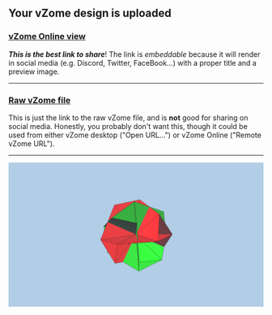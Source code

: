 ## Your vZome design is uploaded

### [vZome Online view][embed]

***This is the best link to share***!  The link is *embeddable* because it will render in social media (e.g. Discord, Twitter, FaceBook...) with a proper title and a preview image.

---

### [Raw vZome file][raw]

This is just the link to the raw vZome file, and is **not** good for
sharing on social media.
Honestly, you probably don't want this, though it could be used from either
vZome desktop ("Open URL...") or vZome Online ("Remote vZome URL").

---

![Image](<snubCube-orbit-panels-collapsed.png>)


[embed]: <https://vzome.com/app/embed.py?url=https://raw.githubusercontent.com/david-hall/vzome-sharing/main/2021/07/10/16-48-46-snubCube-orbit-panels-collapsed/snubCube-orbit-panels-collapsed.vZome>
[raw]: <https://raw.githubusercontent.com/david-hall/vzome-sharing/main/2021/07/10/16-48-46-snubCube-orbit-panels-collapsed/snubCube-orbit-panels-collapsed.vZome>
